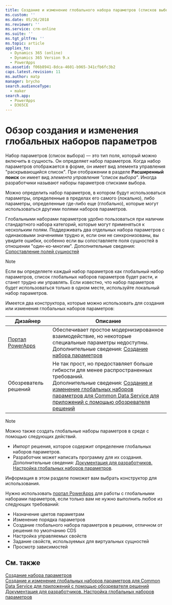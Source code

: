 ```yaml
---
title: Создание и изменение глобального набора параметров (списков выбора) для Common Data Service для приложений | MicrosoftDocs
ms.custom: ''
ms.date: 05/26/2018
ms.reviewer: ''
ms.service: crm-online
ms.suite: ''
ms.tgt_pltfrm: ''
ms.topic: article
applies_to:
  - Dynamics 365 (online)
  - Dynamics 365 Version 9.x
  - PowerApps
ms.assetid: f06b8941-8dca-4601-b965-341cfb6fc3b2
caps.latest.revision: 11
ms.author: matp
manager: brycho
search.audienceType:
  - maker
search.app:
  - PowerApps
  - D365CE
---
```

# <a name="create-and-edit-global-option-sets-overview"></a>Обзор создания и изменения глобальных наборов параметров 

Набор параметров (список выбора) — это тип поля, который можно включить в сущность. Он определяет набор параметров. Когда набор параметров отображается в форме, он имеет вид элемента управления "раскрывающийся список". При отображении в разделе **Расширенный поиск** он имеет вид *элемента управления "список выбора"*. Иногда разработчики называют наборы параметров списками выбора.  
  
Можно определить набор параметров, в котором будут использоваться параметры, определенные в пределах его самого (локально), либо параметры, определенные где-либо еще (глобально), которые могут использоваться другими полями наборов параметров. 

Глобальными наборами параметров удобно пользоваться при наличии стандартного набора категорий, которые могут применяться к нескольким полям. Поддерживать два отдельных набора параметров с одинаковыми значениями трудно и, если они не синхронизованы, вы увидите ошибки, особенно если вы сопоставляете поля сущностей в отношении "один-ко-многим". Дополнительные сведения: [Сопоставление полей сущностей](map-entity-fields.md)

> [!NOTE]
> Если вы определяете каждый набор параметров как глобальный набор параметров, список глобальных наборов параметров будет расти, и станет трудно им управлять. Если известно, что набор параметров будет использоваться только в одном месте, используйте локальный набор параметров.

Имеется два конструктора, которые можно использовать для создания или изменения глобальных наборов параметров:

|Дизайнер| Описание|
|--|--|
|[Портал PowerApps](https://web.powerapps.com/?utm_source=padocs&utm_medium=linkinadoc&utm_campaign=referralsfromdoc)|Обеспечивает простое модернизированное взаимодействие, но некоторые специальные параметры недоступны.<br />Дополнительные сведения: [Создание набора параметров](custom-picklists.md) |
|Обозреватель решений|Не так прост, но предоставляет больше гибкости для менее распространенных требований. <br />Дополнительные сведения: [Создание и изменение глобальных наборов параметров для Common Data Service для приложений с помощью обозревателя решений](create-edit-global-option-sets-solution-explorer.md) |

> [!NOTE]
> Можно также создать глобальные наборы параметров в среде с помощью следующих действий.
> - Импорт решения, которое содержит определение глобальных наборов параметров.
> - Разработчик может написать программу для их создания. <br />Дополнительные сведения: [Документация для разработчиков. Настройка глобальных наборов параметров](/dynamics365/customer-engagement/developer/org-service/customize-global-option-sets).

Информация в этом разделе поможет вам выбрать конструктор для использования. 

Нужно использовать [портал PowerApps](https://web.powerapps.com/?utm_source=padocs&utm_medium=linkinadoc&utm_campaign=referralsfromdoc) для работы с глобальными наборами параметров, если только вам не нужно выполнить любое из следующих требований:

- Назначение цветов параметрам
- Изменение порядка параметров
- Создание глобального набора параметров в решении, отличном от решения по умолчанию CDS
- Настройка управляемых свойств
- Задание свойств, используемых для виртуальных сущностей
- Просмотр зависимостей

## <a name="see-also"></a>См. также

[Создание набора параметров](custom-picklists.md)<br />
[Создание и изменение глобальных наборов параметров для Common Data Service для приложений с помощью обозревателя решений](create-edit-global-option-sets-solution-explorer.md)<br />
[Документация для разработчиков. Настройка глобальных наборов параметров](/dynamics365/customer-engagement/developer/org-service/customize-global-option-sets)
  

 
